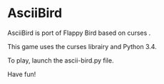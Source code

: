 # AsciiBird

AsciiBird is port of Flappy Bird based on curses .

This game uses the curses librairy and Python 3.4.

To play, launch the ascii-bird.py file.

Have fun!


